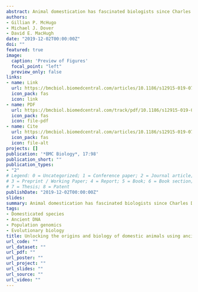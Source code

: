 ```yaml
---
abstract: Animal domestication has fascinated biologists since Charles Darwin first drew the parallel between evolution via natural selection and human-mediated breeding of livestock and companion animals. In this review we show how studies of ancient DNA from domestic animals and their wild progenitors and congeners have shed new light on the genetic origins of domesticates, and on the process of domestication itself. High-resolution paleogenomic data sets now provide unprecedented opportunities to explore the development of animal agriculture across the world. In addition, functional population genomics studies of domestic and wild animals can deliver comparative information useful for understanding recent human evolution.
authors:
- Gillian P. McHugo
- Michael J. Dover
- David E. MacHugh
date: "2019-12-02T00:00:00Z"
doi: ""
featured: true
image:
  caption: 'Preview of Figures'
  focal_point: "left"
  preview_only: false
links:
- name: Link
  url: https://bmcbiol.biomedcentral.com/articles/10.1186/s12915-019-0724-7
  icon_pack: fas
  icon: link
- name: PDF
  url: https://bmcbiol.biomedcentral.com/track/pdf/10.1186/s12915-019-0724-7
  icon_pack: fas
  icon: file-pdf
- name: Cite
  url: https://bmcbiol.biomedcentral.com/articles/10.1186/s12915-019-0724-7.ris
  icon_pack: fas
  icon: file-alt
projects: []
publication: '*BMC Biology*, 17:98'
publication_short: ""
publication_types:
- "2"
# Legend: 0 = Uncategorized; 1 = Conference paper; 2 = Journal article;
# 3 = Preprint / Working Paper; 4 = Report; 5 = Book; 6 = Book section;
# 7 = Thesis; 8 = Patent
publishDate: "2019-12-02T00:00:00Z"
slides: 
summary: Animal domestication has fascinated biologists since Charles Darwin first drew the parallel...
tags:
- Domesticated species
- Ancient DNA
- Population genomics
- Evolutionary biology
title: Unlocking the origins and biology of domestic animals using ancient DNA and paleogenomics
url_code: ""
url_dataset: ""
url_pdf: ""
url_poster: ""
url_project: ""
url_slides: ""
url_source: ""
url_video: ""
---
```


<script type="text/javascript" src="https://d1bxh8uas1mnw7.cloudfront.net/assets/embed.js"></script><div data-badge-popover="right" class="altmetric-embed" data-badge-type="donut" data-altmetric-id="71813462" />